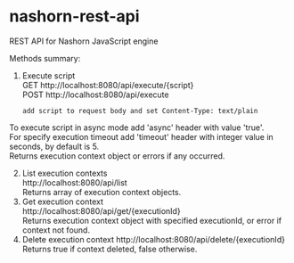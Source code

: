 # nashorn-rest-api
REST API for Nashorn JavaScript engine

Methods summary:

1. Execute script   
  GET http://localhost:8080/api/execute/{script}    
  POST http://localhost:8080/api/execute
  
       add script to request body and set Content-Type: text/plain   
  To execute script in async mode add 'async' header with value 'true'.  
  For specify execution timeout add 'timeout' header with integer value in seconds, by default is 5.    
  Returns execution context object or errors if any occurred.   
  
2. List execution contexts  
  http://localhost:8080/api/list    
  Returns array of execution context objects.   
3. Get execution context    
  http://localhost:8080/api/get/{executionId}   
  Returns execution context object with specified executionId, or error if context not found.   
4. Delete execution context 
  http://localhost:8080/api/delete/{executionId}    
  Returns true if context deleted, false otherwise. 
